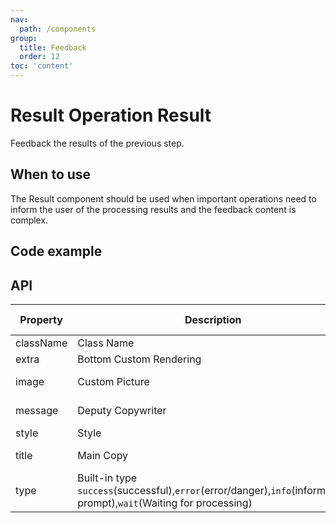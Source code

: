 ```yaml
---
nav:
  path: /components
group:
  title: Feedback
  order: 12
toc: 'content'
---
```


# Result Operation Result

<!-- <code src="../../docs/components/compatibility.tsx" inline="true"></code> -->

Feedback the results of the previous step.

## When to use

The Result component should be used when important operations need to inform the user of the processing results and the feedback content is complex.

## Code example

<code src='../../demo/pages/Result/index'></code>

## API

| Property      | Description         | Type              | Default Value |
| --------- | ------------ | ----------------- | ------ |
| className | Class Name         | string            | -      |
| extra     | Bottom Custom Rendering | slot             | -      |
| image     | Custom Picture   | string \| slot    | -      |
| message   | Deputy Copywriter       | string \| slot    | -      |
| style     | Style         | string            | -      |
| title     | Main Copy       | string \| slot    | -      |
| type      | Built-in type `success`(successful),`error`(error/danger),`info`(information prompt),`wait`(Waiting for processing) | string | -      |
